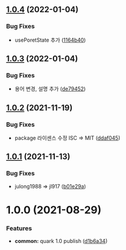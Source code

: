 ## [1.0.4](https://github.com/jl917/react-poret/compare/v1.0.3...v1.0.4) (2022-01-04)


### Bug Fixes

* usePoretState 추가 ([1164b40](https://github.com/jl917/react-poret/commit/1164b401961e9db1eaa24df9d6d4f3e3bdf09ae7))

## [1.0.3](https://github.com/jl917/react-poret/compare/v1.0.2...v1.0.3) (2022-01-04)


### Bug Fixes

* 용어 변경, 설명 추가 ([de79452](https://github.com/jl917/react-poret/commit/de79452ba7e426ddee57a032ad9088c460dbc65b))

## [1.0.2](https://github.com/jl917/react-poret/compare/v1.0.1...v1.0.2) (2021-11-19)


### Bug Fixes

* package 라이센스 수정 ISC => MIT ([ddaf045](https://github.com/jl917/react-poret/commit/ddaf045140e958d604c6de0aaf0a5e40b9796aae))

## [1.0.1](https://github.com/jl917/react-poret/compare/v1.0.0...v1.0.1) (2021-11-13)


### Bug Fixes

* julong1988 => jl917 ([b01e29a](https://github.com/jl917/react-poret/commit/b01e29a422410a9149f70616423532ca643abb7e))

# 1.0.0 (2021-08-29)


### Features

* **common:** quark 1.0 publish ([d1b6a34](https://github.com/jl917/react-poret/commit/d1b6a344bfc56092752ac540947b72832522b802))
